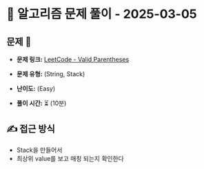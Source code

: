 # 📝 알고리즘 문제 풀이 - 2025-03-05

## 문제 📖

- **문제 링크:** [LeetCode - Valid Parentheses](https://leetcode.com/problems/valid-parentheses/)

- **문제 유형:** (String, Stack)

- **난이도:** (Easy)

- **풀이 시간:** ⏳ (10분)

## ✍ 접근 방식

- Stack을 만들어서
- 최상위 value를 보고 매칭 되는지 확인한다